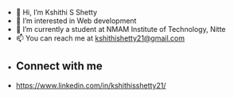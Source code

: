 - 👋 Hi, I’m Kshithi S Shetty
- 👀 I’m interested in Web development 
- 🌱 I’m currently a student at NMAM Institute of Technology, Nitte
- 📫 You can reach me at kshithishetty21@gmail.com
- ## Connect with me
- https://www.linkedin.com/in/kshithisshetty21/
